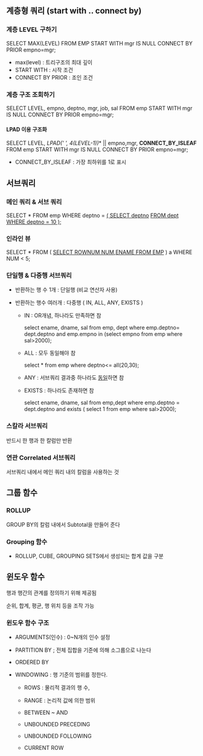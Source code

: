 ## 계층형 쿼리 (start with .. connect by)

### 계층 LEVEL 구하기

SELECT MAX(LEVEL)
FROM EMP
START WITH mgr IS NULL
CONNECT BY PRIOR empno=mgr;

- max(level) : 트리구조의 최대 깊이
- START WITH : 시작 조건
- CONNECT BY PRIOR : 조인 조건

### 계층 구조 조회하기

SELECT LEVEL, empno, deptno, mgr, job, sal FROM emp
START WITH mgr IS NULL
CONNECT BY PRIOR empno=mgr;

#### LPAD 이용 구조화

SELECT LEVEL, **LPAD(' ', 4*(LEVEL-1))** || empno,mgr, **CONNECT_BY_ISLEAF**
FROM emp
START WITH mgr IS NULL
CONNECT BY PRIOR empno=mgr;

- CONNECT_BY_ISLEAF : 가장 최하위를 1로 표시

## 서브쿼리

### 메인 쿼리 & 서브 쿼리

SELECT * FROM  emp 
WHERE  deptno = <u>( SELECT  deptno</u>
<u>FROM  dept</u>
<u>WHERE  deptno = 10 );</u>

### 인라인 뷰

SELECT * FROM ( <u>SELECT ROWNUM NUM,ENAME FROM EMP</u> ) a
WHERE NUM < 5; 

### 단일행 & 다중행 서브쿼리

- 반환하는 행 수 1개 : 단일행 (비교 연산자 사용)

- 반환하는 행수 여러개 : 다중행 ( IN, ALL, ANY, EXISTS )

  - IN : OR개념, 하나라도 만족하면 참

    select ename, dname, sal
    from emp, dept
    where emp.deptno= dept.deptno
    and emp.empno
    in (select empno from emp where sal>2000);

    

  - ALL : 모두 동일해야 참

    select * from emp 
    where deptno<= all(20,30);

    

  - ANY : 서브쿼리 결과중 하나라도 <u>동일</u>하면 참

    

  - EXISTS : 하나라도 존재하면 참

    select ename, dname, sal
    from emp,dept
    where emp.deptno = dept.deptno
    and exists ( select 1 from emp where sal>2000);

### 스칼라 서브쿼리

반드시 한 행과 한 칼럼만 반환



### 연관 Correlated 서브쿼리

서브쿼리 내에서 메인 쿼리 내의 칼럼을 사용하는 것



## 그룹 함수

### ROLLUP

GROUP BY의 칼럼 내에서 Subtotal을 만들어 준다

### Grouping 함수

- ROLLUP, CUBE, GROUPING SETS에서 생성되는 합계 값을 구분

## 윈도우 함수

행과 행간의 관계를 정의하기 위해 제공됨

순위, 합계, 평균, 행 위치 등을 조작 가능

### 윈도우 함수 구조

- ARGUMENTS(인수) : 0~N개의 인수 설정

- PARTITION BY ; 전체 집합을 기준에 의해 소그룹으로 나눈다

- ORDERED BY

- WINDOWING : 행 기준의 범위를 정한다.

  - ROWS : 물리적 결과의 행 수,

  - RANGE : 논리적 값에 의한 범위

  - BETWEEN ~ AND

  - UNBOUNDED PRECEDING

  - UNBOUNDED FOLLOWING

  - CURRENT ROW

    